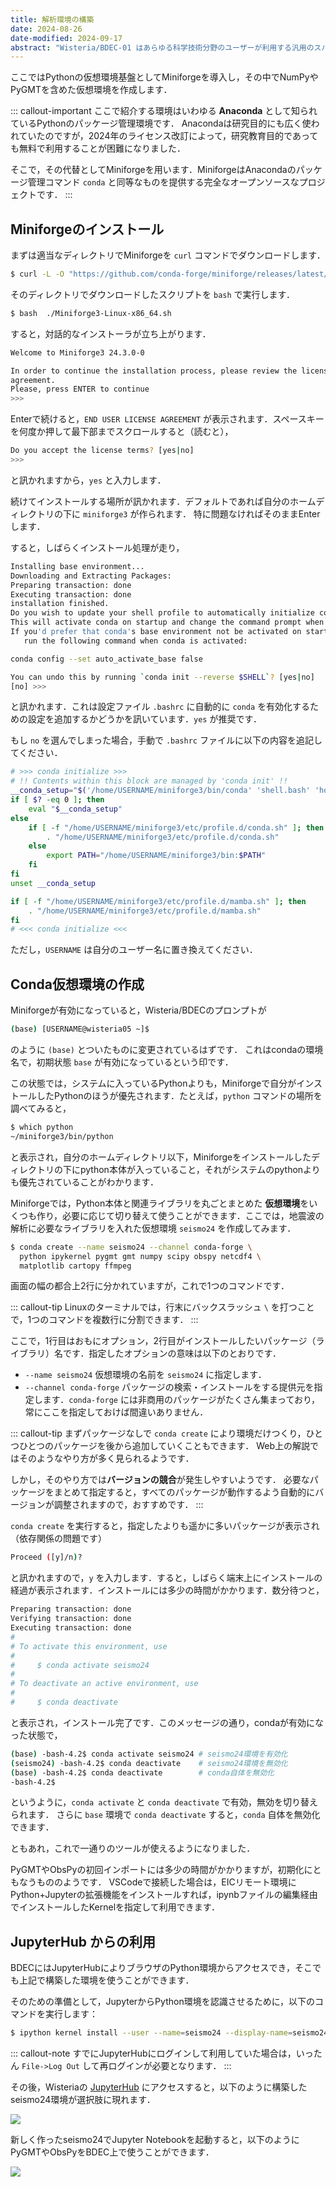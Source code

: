 ```yaml
---
title: 解析環境の構築
date: 2024-08-26
date-modified: 2024-09-17
abstract: "Wisteria/BDEC-01 はあらゆる科学技術分野のユーザーが利用する汎用のスパコンのため，地震学のための専用ソフトウェアはほとんど導入されていません．そのため，ユーザー自身でソフトウェアを導入する必要があります．ここではMiniforgeを通じた解析環境の構築方法を紹介します．"
---
```


ここではPythonの仮想環境基盤としてMiniforgeを導入し，その中でNumPyやPyGMTを含めた仮想環境を作成します．

::: callout-important
ここで紹介する環境はいわゆる **Anaconda** として知られているPythonのパッケージ管理環境です． Anacondaは研究目的にも広く使われていたのですが，2024年のライセンス改訂によって，研究教育目的であっても無料で利用することが困難になりました．

そこで，その代替としてMiniforgeを用います．MiniforgeはAnacondaのパッケージ管理コマンド `conda` と同等なものを提供する完全なオープンソースなプロジェクトです．
:::

## Miniforgeのインストール

まずは適当なディレクトリでMiniforgeを `curl` コマンドでダウンロードします．

``` bash
$ curl -L -O "https://github.com/conda-forge/miniforge/releases/latest/download/Miniforge3-$(uname)-$(uname -m).sh"
```

そのディレクトリでダウンロードしたスクリプトを `bash` で実行します．

``` bash
$ bash  ./Miniforge3-Linux-x86_64.sh
```

すると，対話的なインストーラが立ち上がります．

``` bash
Welcome to Miniforge3 24.3.0-0

In order to continue the installation process, please review the license
agreement.
Please, press ENTER to continue
>>> 
```

Enterで続けると，`END USER LICENSE AGREEMENT` が表示されます．スペースキーを何度か押して最下部までスクロールすると（読むと），

``` bash
Do you accept the license terms? [yes|no]
>>>  
```

と訊かれますから，`yes` と入力します．

続けてインストールする場所が訊かれます．デフォルトであれば自分のホームディレクトリの下に `miniforge3` が作られます． 特に問題なければそのままEnterします．

すると，しばらくインストール処理が走り，

``` bash
Installing base environment...
Downloading and Extracting Packages:
Preparing transaction: done
Executing transaction: done
installation finished.
Do you wish to update your shell profile to automatically initialize conda?
This will activate conda on startup and change the command prompt when activated.
If you'd prefer that conda's base environment not be activated on startup,
   run the following command when conda is activated:

conda config --set auto_activate_base false

You can undo this by running `conda init --reverse $SHELL`? [yes|no]
[no] >>> 
```

と訊かれます．これは設定ファイル `.bashrc` に自動的に `conda` を有効化するための設定を追加するかどうかを訊いています．`yes` が推奨です．

もし `no` を選んでしまった場合，手動で `.bashrc` ファイルに以下の内容を追記してください．

``` bash
# >>> conda initialize >>>
# !! Contents within this block are managed by 'conda init' !!
__conda_setup="$('/home/USERNAME/miniforge3/bin/conda' 'shell.bash' 'hook' 2> /dev/null)"
if [ $? -eq 0 ]; then
    eval "$__conda_setup"
else
    if [ -f "/home/USERNAME/miniforge3/etc/profile.d/conda.sh" ]; then
        . "/home/USERNAME/miniforge3/etc/profile.d/conda.sh"
    else
        export PATH="/home/USERNAME/miniforge3/bin:$PATH"
    fi
fi
unset __conda_setup

if [ -f "/home/USERNAME/miniforge3/etc/profile.d/mamba.sh" ]; then
    . "/home/USERNAME/miniforge3/etc/profile.d/mamba.sh"
fi
# <<< conda initialize <<<
```

ただし，`USERNAME` は自分のユーザー名に置き換えてください．

## Conda仮想環境の作成

Miniforgeが有効になっていると，Wisteria/BDECのプロンプトが

``` bash
(base) [USERNAME@wisteria05 ~]$ 
```

のように `(base)` とついたものに変更されているはずです． これはcondaの環境名で，初期状態 `base` が有効になっているという印です．

この状態では，システムに入っているPythonよりも，Miniforgeで自分がインストールしたPythonのほうが優先されます．たとえば，`python` コマンドの場所を調べてみると，

``` bash
$ which python
~/miniforge3/bin/python
```

と表示され，自分のホームディレクトリ以下，Miniforgeをインストールしたディレクトリの下にpython本体が入っていること，それがシステムのpythonよりも優先されていることがわかります．

Miniforgeでは，Python本体と関連ライブラリを丸ごとまとめた **仮想環境**をいくつも作り，必要に応じて切り替えて使うことができます．ここでは，地震波の解析に必要なライブラリを入れた仮想環境 `seismo24` を作成してみます．

``` bash
$ conda create --name seismo24 --channel conda-forge \
  python ipykernel pygmt gmt numpy scipy obspy netcdf4 \
  matplotlib cartopy ffmpeg
```

画面の幅の都合上2行に分かれていますが，これで1つのコマンドです．

::: callout-tip
Linuxのターミナルでは，行末にバックスラッシュ `\` を打つことで，1つのコマンドを複数行に分割できます．
:::

ここで，1行目はおもにオプション，2行目がインストールしたいパッケージ（ライブラリ）名です．指定したオプションの意味は以下のとおりです．

-   `--name seismo24` 仮想環境の名前を `seismo24` に指定します．
-   `--channel conda-forge` パッケージの検索・インストールをする提供元を指定します．`conda-forge` には非商用のパッケージがたくさん集まっており，常にここを指定しておけば間違いありません．

::: callout-tip
まずパッケージなしで `conda create` により環境だけつくり，ひとつひとつのパッケージを後から追加していくこともできます． Web上の解説ではそのようなやり方が多く見られるようです．

しかし，そのやり方では**バージョンの競合**が発生しやすいようです． 必要なパッケージをまとめて指定すると，すべてのパッケージが動作するよう自動的にバージョンが調整されますので，おすすめです．
:::

`conda create` を実行すると，指定したよりも遥かに多いパッケージが表示され（依存関係の問題です）

``` bash
Proceed ([y]/n)? 
```

と訊かれますので，`y` を入力します．すると，しばらく端末上にインストールの経過が表示されます．インストールには多少の時間がかかります．数分待つと，

``` bash
Preparing transaction: done
Verifying transaction: done
Executing transaction: done
#
# To activate this environment, use
#
#     $ conda activate seismo24
#
# To deactivate an active environment, use 
# 
#     $ conda deactivate
```

と表示され，インストール完了です．このメッセージの通り，condaが有効になった状態で，

``` bash
(base) -bash-4.2$ conda activate seismo24 # seismo24環境を有効化
(seismo24) -bash-4.2$ conda deactivate    # seismo24環境を無効化
(base) -bash-4.2$ conda deactivate        # conda自体を無効化
-bash-4.2$
```

というように，`conda activate` と `conda deactivate` で有効，無効を切り替えられます． さらに `base` 環境で `conda deactivate` すると，`conda` 自体を無効化できます．

ともあれ，これで一通りのツールが使えるようになりました．

PyGMTやObsPyの初回インポートには多少の時間がかかりますが，初期化にともなうもののようです． VSCodeで接続した場合は，EICリモート環境にPython+Jupyterの拡張機能をインストールすれば，ipynbファイルの編集経由でインストールしたKernelを指定して利用できます．

## JupyterHub からの利用

BDECにはJupyterHubによりブラウザのPython環境からアクセスでき，そこでも上記で構築した環境を使うことができます．

そのための準備として，JupyterからPython環境を認識させるために，以下のコマンドを実行します：

``` bash
$ ipython kernel install --user --name=seismo24 --display-name=seismo24
```

::: callout-note
すでにJupyterHubにログインして利用していた場合は，いったん `File->Log Out` して再ログインが必要となります．
:::

その後，Wisteriaの [JupyterHub](https://wisteria08.cc.u-tokyo.ac.jp:8000) にアクセスすると，以下のように構築したseismo24環境が選択肢に現れます．

![](./fig/kernels.png)

新しく作ったseismo24でJupyter Notebookを起動すると，以下のようにPyGMTやObsPyをBDEC上で使うことができます．

![](./fig/jupyter-seism.png)